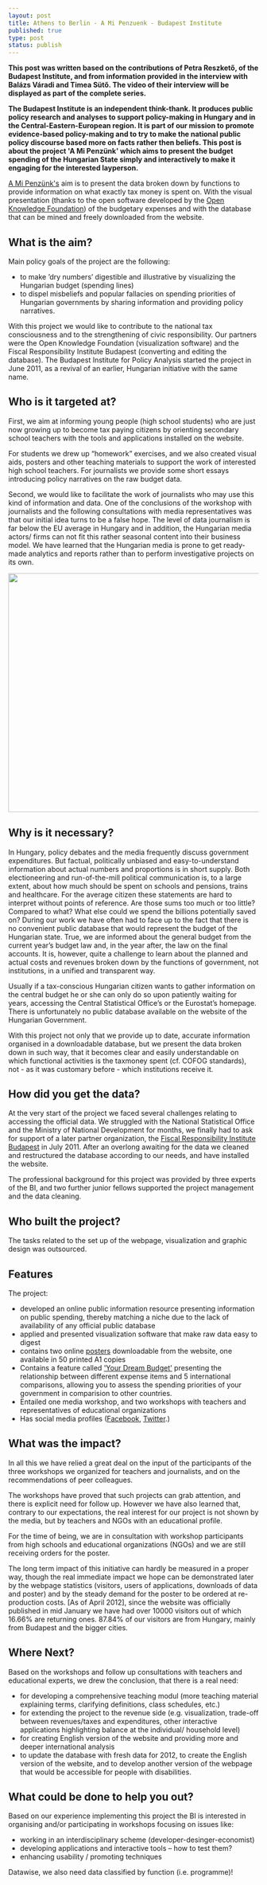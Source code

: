 ```yaml
---
layout: post
title: Athens to Berlin - A Mi Penzuenk - Budapest Institute
published: true
type: post
status: publish
---
```


**This post was written based on the contributions of Petra Reszkető, of the Budapest Institute, and from information provided in the interview with  Balázs Váradi and Timea Sütő. The video of their interview will be displayed as part of the complete series.**

**The Budapest Institute is an independent think-thank. It produces public policy research and analyses to support policy-making in Hungary and in the Central-Eastern-European region. It is part of our mission to promote evidence-based policy-making and to try to make the national public policy discourse based more on facts rather then beliefs. This post is about the project 'A Mi Penzünk' which aims to present the budget spending of the Hungarian State simply and interactively to make it engaging for the interested layperson.**

[A Mi Penzünk's](http://amipenzunk.hu/) aim is to present the data broken down by functions to provide information on what exactly tax money is spent on. With the visual presentation (thanks to the open software developed by the [Open Knowledge Foundation](http://okfn.org/)) of the budgetary expenses and with the database that can be mined and freely downloaded from the website.

## What is the aim?

Main policy goals of the project are the following:

* to make ’dry numbers’ digestible and illustrative by visualizing the Hungarian budget (spending lines)
* to dispel misbeliefs and popular fallacies on spending priorities of Hungarian governments by sharing information and providing policy narratives.

With this project we would like to contribute to the national tax consciousness and to the strengthening of civic responsibility. Our partners were the Open Knowledge Foundation (visualization software) and the Fiscal Responsibility Institute Budapest (converting and editing the database). The Budapest Institute for Policy Analysis started the project in June 2011, as a revival of an earlier, Hungarian initiative with the same name. 

## Who is it targeted at?

First, we aim at informing young people (high school students) who are just now growing up to become tax paying citizens by orienting secondary school teachers with the tools and applications installed on the website.

For students we drew up “homework” exercises, and we also created visual aids, posters and other teaching materials to support the work of interested high school teachers. For journalists we provide some short essays introducing policy narratives on the raw budget data. 

Second, we would like to facilitate the work of journalists who may use this kind of information and data. One of the conclusions of the workshop with journalists and the following consultations with media representatives was that our initial idea turns to be a false hope. The level of data journalism is far below the EU average in Hungary and in addition, the  Hungarian media actors/ firms can not fit this rather seasonal content into their business model. We have learned that the Hungarian media is prone to get ready-made analytics and reports rather than to perform investigative projects on its own. 

<img alt="" src="http://farm8.staticflickr.com/7270/7656395574_10b7347f5e_b.jpg" title="A Mi Penzunk" class="alignnone" width="640" height="480" />

## Why is it necessary?

In Hungary, policy debates and the media frequently discuss government expenditures. But factual, politically unbiased and easy-to-understand information about actual numbers and proportions is in short supply. Both electioneering and run-of-the-mill political communication is, to a large extent, about how much should be spent on schools and pensions, trains and healthcare. For the average citizen these statements are hard to interpret without points of reference. Are those sums too much or too little? Compared to what? What else could we spend the billions potentially saved on? During our work we have often had to face up to the fact that there is no convenient public database that would represent the budget of the Hungarian state. True, we are informed about the general budget from the current year’s budget law and, in the year after, the law on the final accounts. It is, however, quite a challenge to learn about the planned and actual costs and revenues broken down by the functions of government, not institutions, in a unified and transparent way. 

Usually if a tax-conscious Hungarian citizen wants to gather information on the central budget he or she can only do so upon patiently waiting for years, accessing the Central Statistical Office’s or the Eurostat’s homepage. There is unfortunately no public database available on the website of the Hungarian Government.

With this project not only that we provide up to date, accurate information organised in a downloadable database, but we present the data broken down in such way, that it becomes clear and easily understandable on which functional activities is the taxmoney spent (cf. COFOG standards), not - as it was customary before - which institutions receive it. 

## How did you get the data?

At the very start of the project we faced several challenges relating to accessing the official data. We struggled with the National Statistical Office and the Ministry of National Development for months, we finally had to ask for support of a later partner organization, the [Fiscal Responsibility Institute Budapest](http://www.kfib.hu/) in July 2011.  After an overlong awaiting for the data we cleaned and restructured the database according to our needs, and have installed the website.

The professional background for this project was provided by three experts of the BI, and two further junior fellows supported the project management and the data cleaning. 

## Who built the project?

The tasks related to the set up of the webpage, visualization and graphic design was outsourced.

## Features

The project:

* developed an online public information resource presenting information on public spending, thereby matching  a niche due to the lack of availability of any official public database
* applied and presented visualization software that make raw data easy to digest 
* contains two online [posters](http://amipenzunk.hu/front/poszter) downloadable from the website, one available in 50 printed A1 copies 
* Contains a feature called ['Your Dream Budget'](http://amipenzunk.hu/front/dream?country=AT) presenting the relationship between different expense items and 5 international comparisons, allowing you to assess the spending priorities of your government in comparision to other countries. 
* Entailed one media workshop, and two workshops with teachers and representatives of educational organizations
* Has social media profiles ([Facebook](https://www.facebook.com/pages/amipenzunkhu/186571038102340), [Twitter](https://twitter.com/amipenzunk).)

## What was the impact? 

In all this we have relied a great deal on the input of the participants of the three workshops we organized for teachers and journalists, and on the recommendations of peer colleagues. 

The workshops have proved that such projects can grab attention, and there is explicit need for follow up. However we have also learned that, contrary to our expectations, the real interest for our project is not shown by the media, but by teachers and NGOs with an educational profile.

For the time of being, we are in consultation with workshop participants from high schools and educational organizations (NGOs) and we are still receiving orders for the poster. 

The long term impact of this initiative can hardly be measured in a proper way, though the real immediate impact we hope can be demonstrated later by the webpage statistics (visitors, users of applications, downloads of data and poster) and by the steady demand for the poster to be ordered at re-production costs. [As of April 2012], since the website was officially published in mid January we have had over 10000 visitors out of which 16.66% are returning ones. 87.84% of our visitors are from Hungary, mainly from Budapest and the bigger cities.

## Where Next?

Based on the workshops and follow up consultations with teachers and educational experts, we drew the conclusion, that there is a real need: 

* for developing a comprehensive teaching modul (more teaching material explaining terms, clarifying definitions, class schedules, etc.)
* for extending the project to the revenue side (e.g. visualization, trade-off between revenues/taxes and expenditures, other interactive applications highlighting balance at the individual/ household level) 
* for creating English version of the website and providing more and deeper international analysis
* to update the database with fresh data for 2012, to create the English version of the website, and to develop another version of the webpage that would be accessible for people with disabilities.

## What could be done to help you out?

Based on our experience implementing this project the BI is interested in organising and/or participating in workshops focusing on issues like:

* working in an interdisciplinary scheme (developer-desinger-economist)
* developing applications and interactive tools – how to test them?
* enhancing usability / promoting techniques

Datawise, we also need data classified by function (i.e. programme)!






